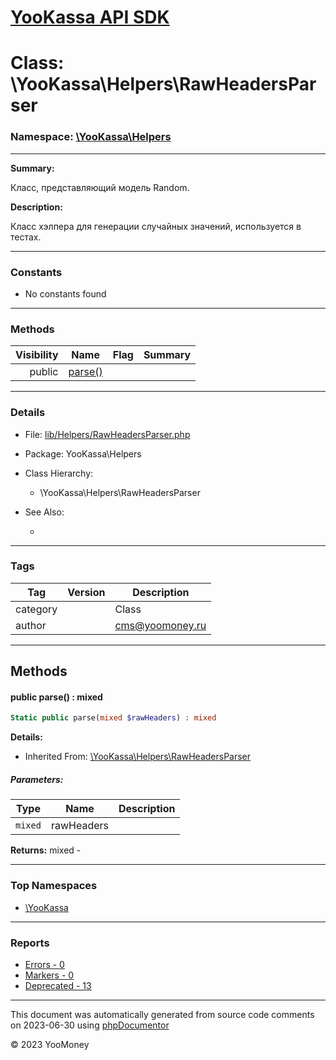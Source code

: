 # [YooKassa API SDK](../home.md)

# Class: \YooKassa\Helpers\RawHeadersParser
### Namespace: [\YooKassa\Helpers](../namespaces/yookassa-helpers.md)
---
**Summary:**

Класс, представляющий модель Random.

**Description:**

Класс хэлпера для генерации случайных значений, используется в тестах.

---
### Constants
* No constants found

---
### Methods
| Visibility | Name | Flag | Summary |
| ----------:| ---- | ---- | ------- |
| public | [parse()](../classes/YooKassa-Helpers-RawHeadersParser.md#method_parse) |  |  |

---
### Details
* File: [lib/Helpers/RawHeadersParser.php](../../lib/Helpers/RawHeadersParser.php)
* Package: YooKassa\Helpers
* Class Hierarchy:
  * \YooKassa\Helpers\RawHeadersParser

* See Also:
  * [](https://yookassa.ru/developers/api)

---
### Tags
| Tag | Version | Description |
| --- | ------- | ----------- |
| category |  | Class |
| author |  | cms@yoomoney.ru |

---
## Methods
<a name="method_parse" class="anchor"></a>
#### public parse() : mixed

```php
Static public parse(mixed $rawHeaders) : mixed
```

**Details:**
* Inherited From: [\YooKassa\Helpers\RawHeadersParser](../classes/YooKassa-Helpers-RawHeadersParser.md)

##### Parameters:
| Type | Name | Description |
| ---- | ---- | ----------- |
| <code lang="php">mixed</code> | rawHeaders  |  |

**Returns:** mixed - 



---

### Top Namespaces

* [\YooKassa](../namespaces/yookassa.md)

---

### Reports
* [Errors - 0](../reports/errors.md)
* [Markers - 0](../reports/markers.md)
* [Deprecated - 13](../reports/deprecated.md)

---

This document was automatically generated from source code comments on 2023-06-30 using [phpDocumentor](http://www.phpdoc.org/)

&copy; 2023 YooMoney